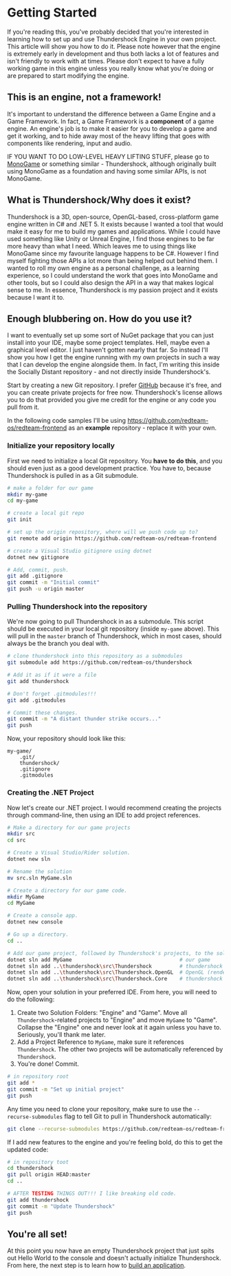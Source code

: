 # Getting Started

If you're reading this, you've probably decided that you're interested in learning how to set up and use Thundershock Engine in your own project. This article will show you how to do it. Please note however that the engine is extremely early in development and thus both lacks a lot of features and isn't friendly to work with at times. Please don't expect to have a fully working game in this engine unless you really know what you're doing or are prepared to start modifying the engine.

## This is an engine, not a framework!

It's important to understand the difference between a Game Engine and a Game Framework. In fact, a Game Framework is a **component** of a game engine. An engine's job is to make it easier for you to develop a game and get it working, and to hide away most of the heavy lifting that goes with components like rendering, input and audio.

IF YOU WANT TO DO LOW-LEVEL HEAVY LIFTING STUFF, please go to [MonoGame](https://monogame.net) or something similar - Thundershock, although originally built using MonoGame as a foundation and having some similar APIs, is not MonoGame.

## What is Thundershock/Why does it exist?

Thundershock is a 3D, open-source, OpenGL-based, cross-platform game engine written in C# and .NET 5. It exists because I wanted a tool that would make it easy for me to build my games and applications. While I could have used something like Unity or Unreal Engine, I find those engines to be far more heavy than what I need. Which leaves me to using things like MonoGame since my favourite language happens to be C#. However I find myself fighting those APIs a lot more than being helped out behind them. I wanted to roll my own engine as a personal challenge, as a learning experience, so I could understand the work that goes into MonoGame and other tools, but so I could also design the API in a way that makes logical sense to me. In essence, Thundershock is my passion project and it exists because I want it to.

## Enough blubbering on. How do you use it?

I want to eventually set up some sort of NuGet package that you can just install into your IDE, maybe some project templates. Hell, maybe even a graphical level editor. I just haven't gotten nearly that far. So instead I'll show you how I get the engine running with my own projects in such a way that I can develop the engine alongside them. In fact, I'm writing this inside the Socially Distant repository - and not directly inside Thundershock's.

Start by creating a new Git repository. I prefer [GitHub](https://github.com) because it's free, and you can create private projects for free now. Thundershock's license allows you to do that provided you give me credit for the engine or any code you pull from it.

In the following code samples I'll be using https://github.com/redteam-os/redteam-frontend as an **example** repository - replace it with your own.

### Initialize your repository locally

First we need to initialize a local Git repository. You **have to do this**, and you should even just as a good development practice. You have to, because Thundershock is pulled in as a Git submodule.

```bash
# make a folder for our game
mkdir my-game
cd my-game

# create a local git repo
git init

# set up the origin repository, where will we push code up to?
git remote add origin https://github.com/redteam-os/redteam-frontend

# create a Visual Studio gitignore using dotnet
dotnet new gitignore

# Add, commit, push.
git add .gitignore
git commit -m "Initial commit"
git push -u origin master
```

### Pulling Thundershock into the repository

We're now going to pull Thundershock in as a submodule. This script should be executed in your local git repository (inside `my-game` above). This will pull in the `master` branch of Thundershock, which in most cases, should always be the branch you deal with.

```bash
# clone thundershock into this repository as a submodules
git submodule add https://github.com/redteam-os/thundershock

# Add it as if it were a file
git add thundershock

# Don't forget .gitmodules!!!
git add .gitmodules

# Commit these changes.
git commit -m "A distant thunder strike occurs..."
git push
```

Now, your repository should look like this:

```
my-game/
    .git/
    thundershock/
    .gitignore
    .gitmodules
```

### Creating the .NET Project

Now let's create our .NET project. I would recommend creating the projects through command-line, then using an IDE to add project references.

```bash
# Make a directory for our game projects
mkdir src
cd src

# Create a Visual Studio/Rider solution.
dotnet new sln

# Rename the solution
mv src.sln MyGame.sln

# Create a directory for our game code.
mkdir MyGame
cd MyGame

# Create a console app.
dotnet new console

# Go up a directory.
cd ..

# Add our game project, followed by Thundershock's projects, to the solution.
dotnet sln add MyGame                                   # our game
dotnet sln add ..\thundershock\src\Thundershock         # thundershock's game framework
dotnet sln add ..\thundershock\src\Thundershock.OpenGL  # OpenGL (rendering), OpenAL (audio), and SDL2 (windowing and input) implementation of Thundershock.
dotnet sln add ..\thundershock\src\Thundershock.Core    # thundershock's core APIs.
```

Now, open your solution in your preferred IDE. From here, you will need to do the following:

1. Create two Solution Folders: "Engine" and "Game". Move all `Thundershock`-related projects to "Engine" and move `MyGame` to "Game". Collapse the "Engine" one and never look at it again unless you have to. Seriously, you'll thank me later.
2. Add a Project Reference to `MyGame`, make sure it references `Thundershock`. The other two projects will be automatically referenced by `Thundershock`.
3. You're done! Commit.

```bash
# in repository root
git add *
git commit -m "Set up initial project"
git push
```

Any time you need to clone your repository, make sure to use the `--recurse-submodules` flag to tell Git to pull in Thundershock automatically:

```bash
git clone --recurse-submodules https://github.com/redteam-os/redteam-frontend
```

If I add new features to the engine and you're feeling bold, do this to get the updated code:

```bash
# in repository toot
cd thundershock
git pull origin HEAD:master
cd ..

# AFTER TESTING THINGS OUT!!! I like breaking old code.
git add thundershock
git commit -m "Update Thundershock"
git push
```

## You're all set!

At this point you now have an empty Thundershock project that just spits out Hello World to the console and doesn't actually initialize Thundershock. From here, the next step is to learn how to [build an application](entry-point.md).